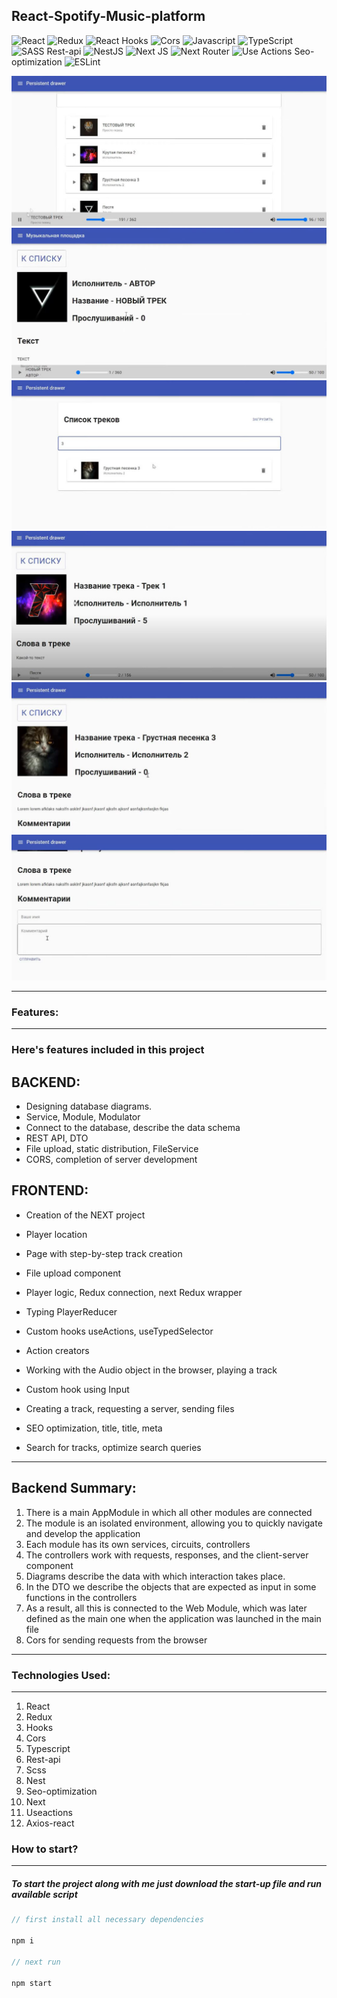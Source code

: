 <!-- ### Сменить на другое -->

## React-Spotify-Music-platform

![React](https://img.shields.io/badge/react-%2320232a.svg?style=for-the-badge&logo=react&logoColor=%2361DAFB)
![Redux](https://img.shields.io/badge/redux-%23593d88.svg?style=for-the-badge&logo=redux&logoColor=white)
![React Hooks](https://img.shields.io/badge/React%20Hooks%20-%23EC5990.svg?style=for-the-badge&logo=reacthooks&logoColor=white)
![Cors](https://img.shields.io/badge/cors-%23008080.svg?style=for-the-badge&logo=cors&logoColor=white)
![Javascript](https://img.shields.io/badge/javascript-%23323330.svg?style=for-the-badge&logo=react&logoColor=%23F7DF1E)
![TypeScript](https://img.shields.io/badge/typescript-%23007ACC.svg?style=for-the-badge&logo=typescript&logoColor=white)
![SASS](https://img.shields.io/badge/SASS-hotpink.svg?style=for-the-badge&logo=SASS&logoColor=white)
Rest-api
![NestJS](https://img.shields.io/badge/nestjs-%23E0234E.svg?style=for-the-badge&logo=nestjs&logoColor=white)
![Next JS](https://img.shields.io/badge/Next-black?style=for-the-badge&logo=next.js&logoColor=white)
![Next Router](https://img.shields.io/badge/Next_Router-purple?style=for-the-badge&logo=next-router&logoColor=white)
![Use Actions](https://img.shields.io/badge/use%20actions-%232671E5.svg?style=for-the-badge&logo=useactions&logoColor=white)
Seo-optimization
![ESLint](https://img.shields.io/badge/ESLint-4B3263?style=for-the-badge&logo=eslint&logoColor=white)

<div align="center"><img src="https://github.com/juliaDooby/React-Spotify-platform/blob/main/Spotify_1.JPG" width="100%" height="20%"></img></div>
<div align="center"><img src="https://github.com/juliaDooby/React-Spotify-platform/blob/main/Spotify_2.JPG" width="100%" height="20%"></img></div>
<div align="center"><img src="https://github.com/juliaDooby/React-Spotify-platform/blob/main/Spotify_3.JPG" width="100%" height="20%"></img></div>
<div align="center"><img src="https://github.com/juliaDooby/React-Spotify-platform/blob/main/Spotify_4.JPG" width="100%" height="20%"></img></div>
<div align="center"><img src="https://github.com/juliaDooby/React-Spotify-platform/blob/main/Spotify_5.JPG" width="100%" height="20%"></img></div>
<div align="center"><img src="https://github.com/juliaDooby/React-Spotify-platform/blob/main/Spotify_6.JPG" width="100%" height="20%"></img></div>

 ---
 
### Features:

---

### Here's features included in this project

## BACKEND:

* Designing database diagrams.
* Service, Module, Modulator
* Connect to the database, describe the data schema
* REST API, DTO
* File upload, static distribution, FileService
* CORS, completion of server development

## FRONTEND:

* Creation of the NEXT project
* Player location
* Page with step-by-step track creation
* File upload component
* Player logic, Redux connection, next Redux wrapper
* Typing PlayerReducer
* Custom hooks useActions, useTypedSelector
* Action creators
* Working with the Audio object in the browser, playing a track
* Custom hook using Input
* Creating a track, requesting a server, sending files
* SEO optimization, title, title, meta
* Search for tracks, optimize search queries

  <!-- ### Backend Итоги: -->

 <!-- 
 1. Есть главный AppModule, в котором подключаются все остальные модули
2. Модуль является изолированной средой, позволяет быстро ориентироваться и разрабатывать приложение 
3. В каждом модуле есть свои сервисы, схемы, контроллеры
4. В контроллерах идет работа с запросами, ответами, с клиент-серверной составляющей 
5. В схемах описываются данные, с которыми идет взаимодействие 
6. В DTO описываем объекты, которые ожидаем на вход в некоторых функциях в контроллерах
7. По итогу это все подключается в Веб-Модуль, который позже был определен как основной при запуске приложения в файле main 
8. Cors для отправки запросов с браузера -->

---

## Backend Summary:

1. There is a main AppModule in which all other modules are connected
2. The module is an isolated environment, allowing you to quickly navigate and develop the application
3. Each module has its own services, circuits, controllers
4. The controllers work with requests, responses, and the client-server component
5. Diagrams describe the data with which interaction takes place.
6. In the DTO we describe the objects that are expected as input in some functions in the controllers
7. As a result, all this is connected to the Web Module, which was later defined as the main one when the application was launched in the main file
8. Cors for sending requests from the browser  

---

### Technologies Used:

---

1. React
2. Redux
3. Hooks
4. Cors
5. Typescript
6. Rest-api
7. Scss
8. Nest
9. Seo-optimization
10. Next
11. Useactions
12. Axios-react
 
### How to start?

---

##### To start the project along with me just download the start-up file and run available script

```javascript
// first install all necessary dependencies

npm i

// next run

npm start

```

